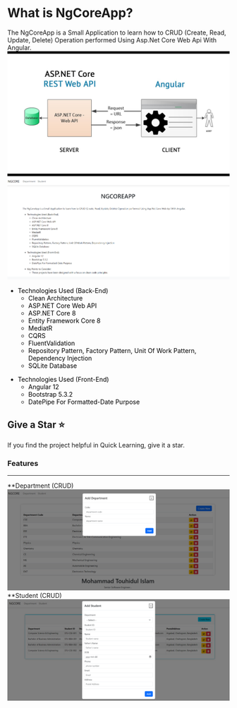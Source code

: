 # What is NgCoreApp?
The NgCoreApp is a Small Application to learn how to CRUD (Create, Read, Update, Delete) Operation performed Using Asp.Net Core Web Api With Angular.
<img src="https://github.com/touhidulfahim/NgCoreApp/blob/main/ProjectFile/main.jpg" alt="Banner" title="Banner" style="max-width:100%;">
<img src="https://github.com/touhidulfahim/NgCoreApp/blob/main/ProjectFile/mainUI.png" alt="Banner" title="Banner" style="max-width:100%;">

<ul style="font-weight: 400;">
  <li>
    <span style="color: #000000;">Technologies Used (Back-End)</span>
    <ul>
      <li><span style="color: #000000;">Clean Architecture</span></li>
      <li><span style="color: #000000;">ASP.NET Core Web API</span></li>
      <li><span style="color: #000000;">ASP.NET Core 8</span></li>
      <li><span style="color: #000000;">Entity Framework Core 8</span></li>
      <li><span style="color: #000000;">MediatR</span></li>
      <li><span style="color: #000000;">CQRS</span></li>
      <li><span style="color: #000000;">FluentValidation</span></li>
      <li><span style="color: #000000;">Repository Pattern, Factory Pattern, Unit Of Work Pattern, Dependency
          Injection</span></li>
      <li><span style="color: #000000;">SQLite Database</span></li>
    </ul>
  </li>
</ul>
<ul style="font-weight: 400;">
  <li>
    <span style="color: #000000;">Technologies Used (Front-End)</span>
    <ul>
      <li><span style="color: #000000;">Angular 12</span></li>
      <li><span style="color: #000000;">Bootstrap 5.3.2</span></li>
      <li><span style="color: #000000;">DatePipe For Formatted-Date Purpose</span></li>
    </ul>
  </li>
</ul>

## Give a Star ⭐️
If you find the project helpful in Quick Learning, give it a star. 

### Features
***
**Department (CRUD)
<img src="https://github.com/touhidulfahim/NgCoreApp/blob/main/ProjectFile/DepartmentUI.png" alt="Banner" title="Banner" style="max-width:100%;">
**Student (CRUD)
<img src="https://github.com/touhidulfahim/NgCoreApp/blob/main/ProjectFile/StudentUI.png" alt="Banner" title="Banner" style="max-width:100%;">
